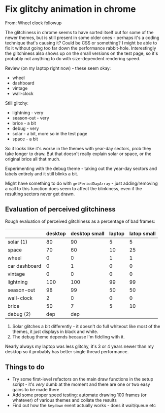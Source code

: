 Fix glitchy animation in chrome
===============================

From: Wheel clock followup


The glitchiness in chrome seems to have sorted itself out for some of the newer themes, but is still present in some older ones - perhaps it's a coding technique that's causing it?
Could be CSS or something?
I might be able to fix it without going too far down the performance rabbit-hole.
Interestingly the glitchiness also shows up on the small versions on the test page, so it's probably not anything to do with size-dependent rendering speed.

Review (on my laptop right now) - these seem okay:
* wheel
* dashboard
* vintage
* wall-clock

Still glitchy:
* lightning - very
* season-out - very
* brice  - a bit
* debug - very
* solar  - a bit, more so in the test page
* space  - a bit

So it looks like it's worse in the themes with year-day sectors, prob they take longer to draw.
But that doesn't really explain solar or space, or the original brice all that much.

Experimenting with the debug theme - taking out the year-day sectors and labels entirely and it still blinks a bit.


Might have something to do with `getPeriodDayArray` - just adding/removing a call to this function does seem to affect the blinkiness, even if the resulting sectors never get drawn.



Evaluation of perceived glitchiness
-----------------------------------

Rough evaluation of perceived glitchiness as a percentage of bad frames:

|				|	desktop	|	desktop small	|	laptop	|	latop small	|
|---------------|-----------|-------------------|-----------|---------------|
| solar (1)		|		80	|			90		|		5	|			5	|
| space			|		70	|			60		|		10	|			25	|
| wheel			|		0	|			0		|		1	|			1	|
| car dashboard	|		0	|			1		|		0	|			0	|
| vintage		|		0	|			0		|		0	|			0	|
| lightning		|		100	|			100		|		99	|			99	|
| season-out	|		98	|			99		|		50	|			50	|
| wall-clock	|		2	|			0		|		0	|			0	|
| brice			|		50	|			7		|		5	|			10	|
| debug (2)		|		dep	|			dep		|			|				|


1. Solar glitches a bit differently - it doesn't do full whiteout like most of the themes, it just displays in black and white.
2. The debug theme depends because I'm fiddling with it.

Nearly always my laptop was less glitchy, it's 3 or 4 years newer than my desktop so it probably has better single thread performance.



Things to do
------------

* Try some first-level refactors on the main draw functions in the setup script - it's *very* dumb at the moment and there are one or two easy gains to be made there
* Add some proper speed testing: automate drawing 100 frames (or whatever) of various themes and collate the results
* Find out how the `keydown` event actually works  - does it wait/queue etc
